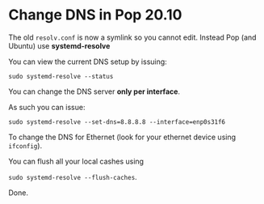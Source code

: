 # Change DNS in Pop 20.10

The old ```resolv.conf``` is now a symlink so you cannot edit.
Instead Pop (and Ubuntu) use **systemd-resolve**

You can view the current DNS setup by issuing:

```sudo systemd-resolve --status```

You can change the DNS server **only per interface**. 

As such you can issue:

```sudo systemd-resolve --set-dns=8.8.8.8 --interface=enp0s31f6```

To change the DNS for Ethernet (look for your ethernet device using ```ifconfig```).

You can flush all your local cashes using

```sudo systemd-resolve --flush-caches```.

Done.
